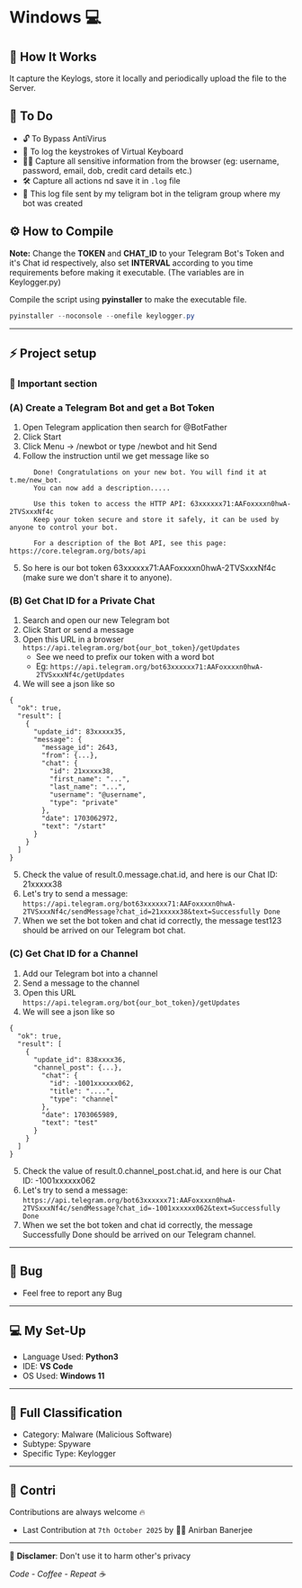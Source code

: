 # Windows  💻

## 🐼 How It Works  

It capture the Keylogs, store it locally and periodically upload the file to the Server.  


## 🥷 To Do  

- 🔓 To Bypass AntiVirus  
- 🔑 To log the keystrokes of Virtual Keyboard
- 🕵️‍♂️ Capture all sensitive information from the browser (eg: username, password, email, dob, credit card details etc.)
- 🛠️ Capture all actions nd save it in `.log` file
- 📡 This log file sent by my teligram bot in the teligram group where my bot was created


## ⚙️ How to Compile  

__Note:__ Change the __TOKEN__ and __CHAT_ID__ to your Telegram Bot's Token and it's Chat id respectively, also set __INTERVAL__ according to you time requirements before making it executable. (The variables are in Keylogger.py)  
  

Compile the script using __pyinstaller__ to make the executable file.  

```powershell
pyinstaller --noconsole --onefile keylogger.py
```  
---  


## ⚡ Project setup 

### 🔴 Important section 
### (A) Create a Telegram Bot and get a Bot Token

1. Open Telegram application then search for @BotFather
2. Click Start
3. Click Menu -> /newbot or type /newbot and hit Send
4. Follow the instruction until we get message like so
```
      Done! Congratulations on your new bot. You will find it at t.me/new_bot.
      You can now add a description.....

      Use this token to access the HTTP API: 63xxxxxx71:AAFoxxxxn0hwA-2TVSxxxNf4c
      Keep your token secure and store it safely, it can be used by anyone to control your bot.

      For a description of the Bot API, see this page: https://core.telegram.org/bots/api
```
5. So here is our bot token 63xxxxxx71:AAFoxxxxn0hwA-2TVSxxxNf4c (make sure we don't share it to anyone).

### (B) Get Chat ID for a Private Chat

1. Search and open our new Telegram bot
2. Click Start or send a message
3. Open this URL in a browser `https://api.telegram.org/bot{our_bot_token}/getUpdates`
   - See we need to prefix our token with a word bot
   - Eg: `https://api.telegram.org/bot63xxxxxx71:AAFoxxxxn0hwA-2TVSxxxNf4c/getUpdates`
4. We will see a json like so
```
{
  "ok": true,
  "result": [
    {
      "update_id": 83xxxxx35,
      "message": {
        "message_id": 2643,
        "from": {...},
        "chat": {
          "id": 21xxxxx38,
          "first_name": "...",
          "last_name": "...",
          "username": "@username",
          "type": "private"
        },
        "date": 1703062972,
        "text": "/start"
      }
    }
  ]
}
```
5. Check the value of result.0.message.chat.id, and here is our Chat ID: 21xxxxx38
6. Let's try to send a message: `https://api.telegram.org/bot63xxxxxx71:AAFoxxxxn0hwA-2TVSxxxNf4c/sendMessage?chat_id=21xxxxx38&text=Successfully Done`
7. When we set the bot token and chat id correctly, the message test123 should be arrived on our Telegram bot chat.

### (C) Get Chat ID for a Channel

1. Add our Telegram bot into a channel
2. Send a message to the channel
3. Open this URL `https://api.telegram.org/bot{our_bot_token}/getUpdates`
4. We will see a json like so
```
{
  "ok": true,
  "result": [
    {
      "update_id": 838xxxx36,
      "channel_post": {...},
        "chat": {
          "id": -1001xxxxxx062,
          "title": "....",
          "type": "channel"
        },
        "date": 1703065989,
        "text": "test"
      }
    }
  ]
}
```
5. Check the value of result.0.channel_post.chat.id, and here is our Chat ID: -1001xxxxxx062
6. Let's try to send a message: `https://api.telegram.org/bot63xxxxxx71:AAFoxxxxn0hwA-2TVSxxxNf4c/sendMessage?chat_id=-1001xxxxxx062&text=Successfully Done`
7. When we set the bot token and chat id correctly, the message Successfully Done should be arrived on our Telegram channel.

---

## 🐞 Bug  
   
- Feel free to report any Bug  

---  

## 💻 My Set-Up  

* Language Used: __Python3__  
* IDE: __VS Code__  
* OS Used: __Windows 11__    
   
---  

## 🧩 Full Classification

- Category: Malware (Malicious Software)
- Subtype: Spyware
- Specific Type: Keylogger

---

## 🤝 Contri
Contributions are always welcome 🔥
* Last Contribution at `7th October 2025` by 🕵️‍♂️ Anirban Banerjee

---

🚫 __Disclamer__: Don't use it to harm other's privacy  

*Code - Coffee - Repeat ☕*

